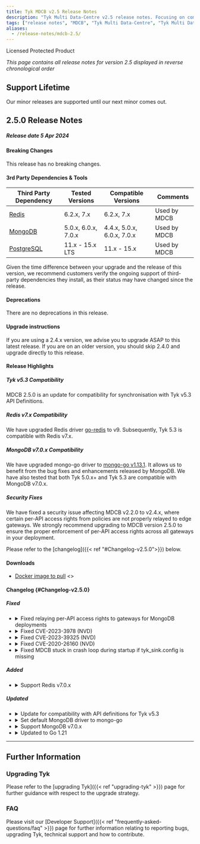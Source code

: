 ```yaml
---
title: Tyk MDCB v2.5 Release Notes
description: "Tyk Multi Data-Centre v2.5 release notes. Focusing on compatibility with Tyk API Definitions from Tyk Gateway v5.3"
tags: ["release notes", "MDCB", "Tyk Multi Data-Centre", "Tyk Multi Data-Center", "v2.5", "2.5"]
aliases:
  - /release-notes/mdcb-2.5/
---
```


Licensed Protected Product

*This page contains all release notes for version 2.5 displayed in reverse chronological order*

## Support Lifetime
Our minor releases are supported until our next minor comes out.

## 2.5.0 Release Notes

##### Release date  5 Apr 2024

#### Breaking Changes
This release has no breaking changes.

#### 3rd Party Dependencies & Tools
| Third Party Dependency                                     | Tested Versions        | Compatible Versions    | Comments | 
| ---------------------------------------------------------- | ---------------------- | ---------------------- | -------- | 
| [Redis](https://redis.io/download/)  | 6.2.x, 7.x  | 6.2.x, 7.x  | Used by MDCB | 
| [MongoDB](https://www.mongodb.com/try/download/community)  | 5.0.x, 6.0.x, 7.0.x | 4.4.x, 5.0.x, 6.0.x, 7.0.x | Used by MDCB | 
| [PostgreSQL](https://www.postgresql.org/download/)         | 11.x - 15.x LTS        | 11.x - 15.x            | Used by MDCB | 

Given the time difference between your upgrade and the release of this version, we recommend customers verify the ongoing support of third-party dependencies they install, as their status may have changed since the release.

#### Deprecations
There are no deprecations in this release.

#### Upgrade instructions
If you are using a 2.4.x version, we advise you to upgrade ASAP to this latest release. If you are on an older version, you should skip 2.4.0 and upgrade directly to this release.

#### Release Highlights

##### Tyk v5.3 Compatibility
MDCB 2.5.0 is an update for compatibility for synchronisation with Tyk v5.3 API Definitions.

##### Redis v7.x Compatibility
We have upgraded Redis driver [go-redis](https://github.com/redis/go-redis) to v9. Subsequently, Tyk 5.3 is compatible with Redis v7.x.

##### MongoDB v7.0.x Compatibility
We have upgraded mongo-go driver to [mongo-go v1.13.1](https://github.com/mongodb/mongo-go-driver/releases/tag/v1.13.1). It allows us to benefit from the bug fixes and enhancements released by MongoDB. We have also tested that both Tyk 5.0.x+ and Tyk 5.3 are compatible with MongoDB v7.0.x.

##### Security Fixes
We have fixed a security issue affecting MDCB v2.2.0 to v2.4.x, where certain per-API access rights from policies are not properly relayed to edge gateways. We strongly recommend upgrading to MDCB version 2.5.0 to ensure the proper enforcement of per-API access rights across all gateways in your deployment.

Please refer to the [changelog]({{< ref "#Changelog-v2.5.0">}}) below.

#### Downloads
- [Docker image to pull](https://hub.docker.com/layers/tykio/tyk-mdcb-docker/v2.5.0/images/sha256-TBC?context=explore) <<to be updated>>

#### Changelog {#Changelog-v2.5.0}

##### Fixed
<ul>
 <li>
 <details>
 <summary>Fixed relaying per-API access rights to gateways for MongoDB deployments</summary>
   
Fixed a security issue affecting MDCB v2.2.0 to v2.4.x, where certain per-API access rights from policies are not properly relayed to edge gateways. This issue exists only when using MongoDB as storage engine.

It affected GraphQL's field-based permissions, query depth, per query depth limits, and disable introspection settings. Also it affected usage quota of both HTTP and GraphQL APIs. However, "Set per API limits and quotas" and global policy settings (e.g. query depth) are not affected by this issue.
 </details>
 </li>

  <li>
 <details>
 <summary>Fixed CVE-2023-3978 (NVD)</summary>

  Update embedded Tyk Pump to v1.9 to address [CVE-2023-3978](https://nvd.nist.gov/vuln/detail/CVE-2023-3978) (NVD)
 </details>
 </li>
  <li>
 <details>
 <summary>Fixed CVE-2023-39325 (NVD)</summary>

  Update embedded Tyk Pump to v1.9 to address [CVE-2023-39325](https://nvd.nist.gov/vuln/detail/CVE-2023-39325) (NVD)
 </details>
 </li>
  <li>
 <details>
 <summary>Fixed CVE-2020-26160 (NVD)</summary>
   
   Migrate MDCB JWT library to golang-jwt v4.5.0 to address [CVE-2020-26160](https://nvd.nist.gov/vuln/detail/CVE-2020-26160) (NVD)
 </details>
 </li>
 
   <li>
 <details>
 <summary>Fixed MDCB stuck in crash loop during startup if tyk_sink.config is missing</summary>
   
   Fix the sample MDCB configuration to stop a crash loop to allow MDCB to run without a tyk_sink.conf file
 </details>
 </li>
 </ul>

##### Added
<ul>
   <li>
 <details>
 <summary>Support Redis v7.0.x</summary>
   
   MDCB 2.5.0 refactors Redis connection logic by using [storage v1.2.2](https://github.com/TykTechnologies/storage/releases/tag/v1.2.2), 
   which integrates with [go-redis](https://github.com/redis/go-redis) v9. Subsequently, this fix adds support for 
   Redis v7.0.x.
 </details>
 </li>
 </ul>


##### Updated
<ul>
 
 <li>
 <details>
 <summary>Update for compatibility with API definitions for Tyk v5.3</summary>

MDCB 2.4.x supports Tyk API definitions up to Tyk Gateway v5.3.0. Please use MDCB 2.5.x with Tyk Gateway v5.3.0+.
 </details>
 </li>
 <li>
 <details>
 <summary>Set default MongoDB driver to mongo-go</summary>
   
MDCB uses `mongo-go` as the default MongoDB driver from v2.5.0. This provides support for MongoDB 4.4.x, 
5.0.x, 6.0.x, 7.0.x. If you are using older MongoDB versions e.g. 3.x, please set MongoDB driver to `mgo`. 
[MongoDB supported versions](https://tyk.io/docs/planning-for-production/database-settings/mongodb/#supported-versions) 
page provides details on how to configure MongoDB drivers in Tyk.
 </details>
 </li>
 
 <li>
 <details>
 <summary>Support MongoDB v7.0.x</summary>
   
MDCB integrates with [storage v1.2.2](https://github.com/TykTechnologies/storage), which updated mongo-go 
driver we use from v1.11.2 to [mongo-go v1.13.1](https://github.com/mongodb/mongo-go-driver/releases/tag/v1.13.1). 
It allows us to benefit from the bug fixes and enhancements released by MongoDB. 
 </details>
 </li>

 
 <li>
 <details>
 <summary>Updated to Go 1.21</summary>

   MDCB updated to Go 1.21 to benefit from fixed security issues, linkers, compilers etc.
   
 </details>
 </li>
 </ul>

---

## Further Information

### Upgrading Tyk

Please refer to the [upgrading Tyk]({{< ref "upgrading-tyk" >}}) page for further guidance with respect to the upgrade strategy.

### FAQ
Please visit our [Developer Support]({{< ref "frequently-asked-questions/faq" >}}) page for further information relating to reporting bugs, upgrading Tyk, technical support and how to contribute.
